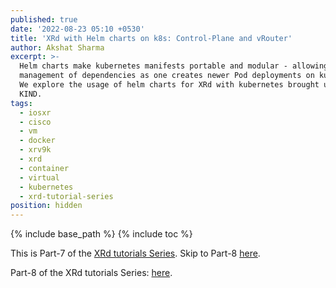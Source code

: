 ```yaml
---
published: true
date: '2022-08-23 05:10 +0530'
title: 'XRd with Helm charts on k8s: Control-Plane and vRouter'
author: Akshat Sharma
excerpt: >-
  Helm charts make kubernetes manifests portable and modular - allowing easier
  management of dependencies as one creates newer Pod deployments on kubernetes.
  We explore the usage of helm charts for XRd with kubernetes brought up using
  KIND.
tags:
  - iosxr
  - cisco
  - vm
  - docker
  - xrv9k
  - xrd
  - container
  - virtual
  - kubernetes
  - xrd-tutorial-series
position: hidden
---
```


{% include base_path %}
{% include toc %}


This is Part-7 of the [XRd tutorials Series]({{base_path}}/tags/#xrd-tutorial-series). Skip to Part-8 [here]({{base_path}}/tutorials/2022-08-23-running-a-kubernetes-dashboard-octant-more). 


Part-8 of the XRd tutorials Series: [here]({{base_path}}/2022-08-23-running-a-kubernetes-dashboard-octant-more).
